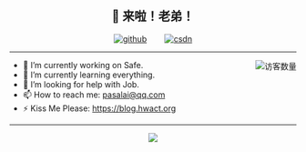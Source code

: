 <h2 align="center">👋 来啦！老弟！</h2>
<p align="center">
  <a href="https://github.com/lsc183754539"><img src="https://img.shields.io/badge/GitHub-ff79c6" alt="github"></a> &nbsp;&nbsp;&nbsp;&nbsp;&nbsp;&nbsp;
  <a href="https://blog.csdn.net/qq_37691298"><img src="https://img.shields.io/badge/CSDN-cf000e" alt="csdn"></a>
</p>
<hr/>

<img align='right' src="https://profile-counter.glitch.me/lsc183754539/count.svg" alt="访客数量"/>

- 🔭 I’m currently working on Safe.
- 🌱 I’m currently learning everything.
- 🤔 I’m looking for help with Job.
- 📫 How to reach me: [pasalai@qq.com](mailto://pasalai@qq.com)
- ⚡ Kiss Me Please: https://blog.hwact.org

<hr/>

<p align="center">
<a href="https://github.com/lsc183754539/lsc183754539">
  <img align="center" src="https://github-readme-stats.anuraghazra1.vercel.app/api?username=lsc183754539&show_icons=true" />
</a>
</p>

<!--
**lsc183754539/lsc183754539** is a ✨ _special_ ✨ repository because its `README.md` (this file) appears on your GitHub profile.

Here are some ideas to get you started:

- 🔭 I’m currently working on ...
- 🌱 I’m currently learning ...
- 👯 I’m looking to collaborate on ...
- 🤔 I’m looking for help with ...
- 💬 Ask me about ...
- 📫 How to reach me: ...
- 😄 Pronouns: ...
- ⚡ Fun fact: ...
-->
